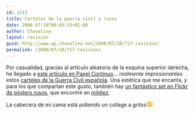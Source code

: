 ```yaml
---
id: 1213
title: Carteles de la guerra civil y rusos
date: 2006-07-10T00:45:53+02:00
author: Chavalina
layout: revision
guid: http://www.wp.chavalina.net/2006/07/10/717-revision/
permalink: /2006/07/10/717-revision/
---
```

Por casualidad, gracias al art&iacute;culo aleatorio de la esquina superior derecha, he llegado a <a href="http://www.papelcontinuo.net/index.php?p=180" target="_blank">este art&iacute;culo en Papel Continuo</a>&#8230; _realmente impresionantes_ estos <a href="http://www.ugt.es/ugtpordentro/guerracivil/carteles.htm" target="_blank">carteles de la Guerra Civil espa&ntilde;ola</a>. Una est&eacute;tica que me encanta, y para los que compartan este gusto, tambi&eacute;n hay <a href="http://www.flickr.com/photos/bpx/sets/72057594117941491/" target="_blank">un fant&aacute;stico set en Flickr de p&oacute;sters rusos</a>, que encontr&eacute; en <a href="http://www.mildiez.net/archivos/2006/06/16/ussr-posters-en-flickr/" target="_blank">mildiez</a>.

La cabecera de mi cama est&aacute; pidiendo un collage a gritos![emo](/imagenes/emoticonos/guino.gif)
